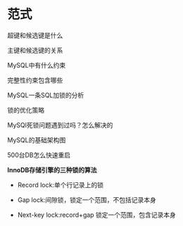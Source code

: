 













# 范式





超键和候选键是什么



主键和候选键的关系



MySQL中有什么约束



完整性约束包含哪些



MySQL一条SQL加锁的分析



锁的优化策略



MySQl死锁问题遇到过吗？怎么解决的





MySQL的基础架构图



500台DB怎么快速重启



**InnoDB存储引擎的三种锁的算法**

* Record lock:单个行记录上的锁

* Gap lock:间隙锁，锁定一个范围，不包括记录本身 
* Next-key lock:record+gap 锁定一个范围，包含记录本身











































